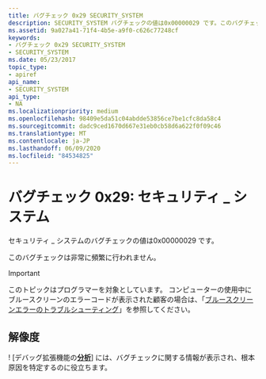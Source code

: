 ```yaml
---
title: バグチェック 0x29 SECURITY_SYSTEM
description: SECURITY_SYSTEM バグチェックの値は0x00000029 です。このバグチェックは非常に頻繁に行われません。
ms.assetid: 9a027a41-71f4-4b5e-a9f0-c626c77248cf
keywords:
- バグチェック 0x29 SECURITY_SYSTEM
- SECURITY_SYSTEM
ms.date: 05/23/2017
topic_type:
- apiref
api_name:
- SECURITY_SYSTEM
api_type:
- NA
ms.localizationpriority: medium
ms.openlocfilehash: 98409e5da51c04abdde53856ce7be1cfc8da58c4
ms.sourcegitcommit: dadc9ced1670d667e31eb0cb58d6a622f0f09c46
ms.translationtype: MT
ms.contentlocale: ja-JP
ms.lasthandoff: 06/09/2020
ms.locfileid: "84534825"
---
```

# <a name="bug-check-0x29-security_system"></a>バグチェック 0x29: セキュリティ \_ システム


セキュリティ \_ システムのバグチェックの値は0x00000029 です。

このバグチェックは非常に頻繁に行われません。

> [!IMPORTANT]
> このトピックはプログラマーを対象としています。 コンピューターの使用中にブルースクリーンのエラーコードが表示された顧客の場合は、「[ブルースクリーンエラーのトラブルシューティング](https://www.windows.com/stopcode)」を参照してください。



## <a name="resolution"></a>解像度

! [デバッグ拡張機能の[**分析**](-analyze.md)] には、バグチェックに関する情報が表示され、根本原因を特定するのに役立ちます。
 

 




